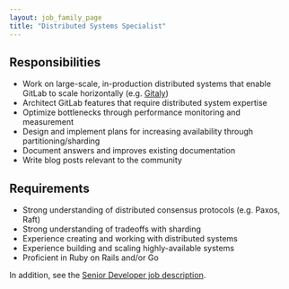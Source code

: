 ```yaml
---
layout: job_family_page
title: "Distributed Systems Specialist"
---
```


## Responsibilities

* Work on large-scale, in-production distributed systems that enable GitLab to scale horizontally (e.g. [Gitaly](https://gitlab.com/gitlab-org/gitaly/tree/master))
* Architect GitLab features that require distributed system expertise
* Optimize bottlenecks through performance monitoring and measurement
* Design and implement plans for increasing availability through partitioning/sharding
* Document answers and improves existing documentation
* Write blog posts relevant to the community

## Requirements

* Strong understanding of distributed consensus protocols (e.g. Paxos, Raft)
* Strong understanding of tradeoffs with sharding
* Experience creating and working with distributed systems
* Experience building and scaling highly-available systems
* Proficient in Ruby on Rails and/or Go

In addition, see the [Senior Developer job description](/job-families/senior-developer/).
